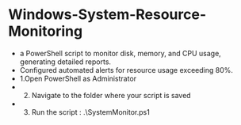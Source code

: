 # Windows-System-Resource-Monitoring
- a PowerShell script to monitor disk, memory, and CPU usage, generating detailed reports.
- Configured automated alerts for resource usage exceeding 80%.
- 1.Open PowerShell as Administrator
- 2. Navigate to the folder where your script is saved
- 3. Run the script :       .\SystemMonitor.ps1
